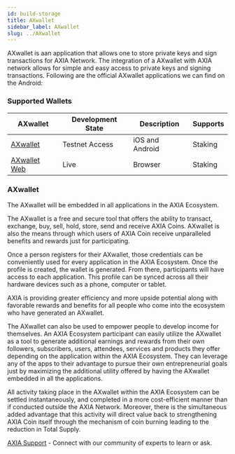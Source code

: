 ```yaml
---
id: build-storage
title: AXwallet
sidebar_label: AXwallet
slug: ../AXwallet
---
```


AXwallet is aan application that allows one to store private keys and sign transactions for AXIA Network. The integration of a AXwallet with AXIA network allows for simple and easy access to private keys and signing transactions. Following are the official AXwallet applications we can find on the Android: 

### Supported Wallets
| AXwallet                                                         | Development State | Description       |  Supports |
| ------------------------------------------------------------------- | -----------------| ----------------- |  -------- |
| [AXwallet](https://play.google.com/store/apps/details?id=com.axia.wallet) |Testnet Access              | iOS and Android   |  Staking  |
| [AXwallet Web](https://axscan.test.axiacoin.network/?rpc=wss%3A%2F%2Fwss.test.axiacoin.network#/explorer)         | Live                  | Browser           | Staking  |

### AXwallet

The AXwallet will be embedded in all applications in the AXIA Ecosystem.

The AXwallet is a free and secure tool that offers the ability to transact, exchange, buy, sell, hold, store, send and receive AXIA Coins. AXwallet is also the means through which users of AXIA Coin receive unparalleled benefits and rewards just for participating.

Once a person registers for their AXwallet, those credentials can be conveniently used for every application in the AXIA Ecosystem. Once the profile is created, the wallet is generated. From there, participants will have access to each application. This profile can be synced across all their hardware devices such as a phone, computer or tablet.

AXIA is providing greater efficiency and more upside potential along with favorable rewards and benefits for all people who come into the ecosystem who have generated an AXwallet.

The AXwallet can also be used to empower people to develop income for themselves. An AXIA Ecosystem participant can easily utilize the AXwallet as a tool to generate additional earnings and rewards from their own followers, subscribers, users, attendees, services and products they offer depending on the application within the AXIA Ecosystem. They can leverage any of the apps to their advantage to pursue their own entrepreneurial goals just by maximizing the additional utility offered by having the AXwallet embedded in all the applications.

All activity taking place in the AXwallet within the AXIA Ecosystem can be settled instantaneously, and completed in a more cost-efficient manner than if conducted outside the AXIA Network. Moreover, there is the simultaneous added advantage that this activity will direct value back to strengthening AXIA Coin itself through the mechanism of coin burning leading to the reduction in Total Supply.


[AXIA Support](https://discord.gg/ebjsN9ByMb) - Connect with our community of experts to learn or ask.





